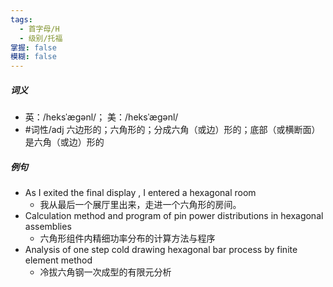 ```yaml
---
tags:
  - 首字母/H
  - 级别/托福
掌握: false
模糊: false
---
```

##### 词义
- 英：/heksˈæɡənl/； 美：/heksˈæɡənl/
- #词性/adj  六边形的；六角形的；分成六角（或边）形的；底部（或横断面）是六角（或边）形的
##### 例句
- As I exited the final display , I entered a hexagonal room
	- 我从最后一个展厅里出来，走进一个六角形的房间。
- Calculation method and program of pin power distributions in hexagonal assemblies
	- 六角形组件内精细功率分布的计算方法与程序
- Analysis of one step cold drawing hexagonal bar process by finite element method
	- 冷拔六角钢一次成型的有限元分析

